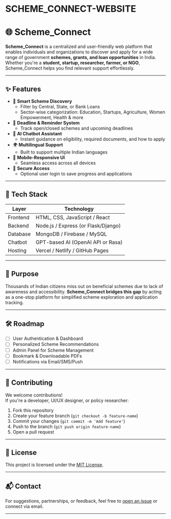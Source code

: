 # SCHEME_CONNECT-WEBSITE
# 🌐 Scheme_Connect

**Scheme_Connect** is a centralized and user-friendly web platform that enables individuals and organizations to discover and apply for a wide range of government **schemes, grants, and loan opportunities** in India. Whether you're a **student, startup, researcher, farmer, or NGO**, Scheme_Connect helps you find relevant support effortlessly.

---

## ✨ Features

- 🔎 **Smart Scheme Discovery**
  - Filter by Central, State, or Bank Loans
  - Sector-wise categorization: Education, Startups, Agriculture, Women Empowerment, Health & more
- 📅 **Deadline & Reminder System**
  - Track open/closed schemes and upcoming deadlines
- 💬 **AI Chatbot Assistant**
  - Instant guidance on eligibility, required documents, and how to apply
- 🌍 **Multilingual Support**
  - Built to support multiple Indian languages
- 📱 **Mobile-Responsive UI**
  - Seamless access across all devices
- 🔐 **Secure Access**
  - Optional user login to save progress and applications

---

## 🚀 Tech Stack

| Layer      | Technology               |
|------------|--------------------------|
| Frontend   | HTML, CSS, JavaScript / React |
| Backend    | Node.js / Express (or Flask/Django) |
| Database   | MongoDB / Firebase / MySQL |
| Chatbot    | GPT-based AI (OpenAI API or Rasa) |
| Hosting    | Vercel / Netlify / GitHub Pages |

---

## 🎯 Purpose

Thousands of Indian citizens miss out on beneficial schemes due to lack of awareness and accessibility. **Scheme_Connect bridges this gap** by acting as a one-stop platform for simplified scheme exploration and application tracking.

---

## 🛠️ Roadmap

- [ ] User Authentication & Dashboard
- [ ] Personalized Scheme Recommendations
- [ ] Admin Panel for Scheme Management
- [ ] Bookmark & Downloadable PDFs
- [ ] Notifications via Email/SMS/Push

---

## 🤝 Contributing

We welcome contributions!  
If you're a developer, UI/UX designer, or policy researcher:

1. Fork this repository
2. Create your feature branch (`git checkout -b feature-name`)
3. Commit your changes (`git commit -m 'Add feature'`)
4. Push to the branch (`git push origin feature-name`)
5. Open a pull request

---

## 📄 License

This project is licensed under the [MIT License](LICENSE).

---

## 📬 Contact

For suggestions, partnerships, or feedback, feel free to [open an issue](https://github.com/your-repo/issues) or connect via email.

---
